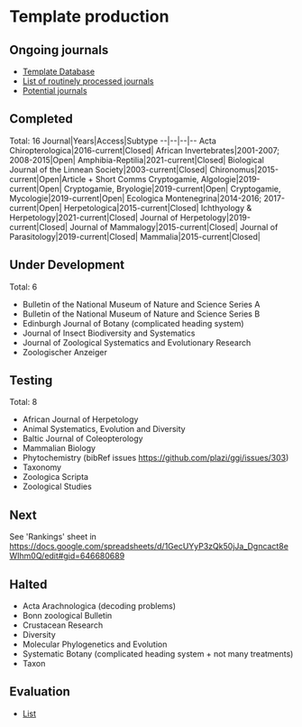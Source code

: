 # Template production

## Ongoing journals
* [Template Database](https://docs.google.com/spreadsheets/d/1OIo6A9MiemosFgZHcOWcYxGm43A23bpHUVUO2nHVvC8/edit#gid=0)
* [List of routinely processed journals](https://docs.google.com/spreadsheets/d/1KDdmrWu9JSDwUJLUI-N3o3YJOszPVZz07p1Y5NqrT6I/edit#gid=0)
* [Potential journals](https://docs.google.com/spreadsheets/d/1GecUYyP3zQk50jJa_Dgncact8eWIhm0Q/edit#gid=646680689)

## Completed

Total: 16
Journal|Years|Access|Subtype
--|--|--|--
Acta Chiropterologica|2016-current|Closed|
African Invertebrates|2001-2007; 2008-2015|Open|
Amphibia-Reptilia|2021-current|Closed|
Biological Journal of the Linnean Society|2003-current|Closed|
Chironomus|2015-current|Open|Article + Short Comms
Cryptogamie, Algologie|2019-current|Open|
Cryptogamie, Bryologie|2019-current|Open|
Cryptogamie, Mycologie|2019-current|Open|
Ecologica Montenegrina|2014-2016; 2017-current|Open|
Herpetologica|2015-current|Closed|
Ichthyology & Herpetology|2021-current|Closed|
Journal of Herpetology|2019-current|Closed|
Journal of Mammalogy|2015-current|Closed|
Journal of Parasitology|2019-current|Closed|
Mammalia|2015-current|Closed|

## Under Development
Total: 6
- Bulletin of the National Museum of Nature and Science Series A
- Bulletin of the National Museum of Nature and Science Series B
- Edinburgh Journal of Botany (complicated heading system)
- Journal of Insect Biodiversity and Systematics
- Journal of Zoological Systematics and Evolutionary Research
- Zoologischer Anzeiger

## Testing
Total: 8
- African Journal of Herpetology
- Animal Systematics, Evolution and Diversity
- Baltic Journal of Coleopterology
- Mammalian Biology
- Phytochemistry (bibRef issues https://github.com/plazi/ggi/issues/303)
- Taxonomy
- Zoologica Scripta
- Zoological Studies

## Next
See 'Rankings' sheet in https://docs.google.com/spreadsheets/d/1GecUYyP3zQk50jJa_Dgncact8eWIhm0Q/edit#gid=646680689

## Halted
- Acta Arachnologica (decoding problems)
- Bonn zoological Bulletin
- Crustacean Research
- Diversity
- Molecular Phylogenetics and Evolution
- Systematic Botany (complicated heading system + not many treatments)
- Taxon

## Evaluation
* [List](https://docs.google.com/spreadsheets/d/19CHlSuGymuGDKcHO6P9iboozEZ8a5tzt_TNmeZVzjTs/edit#gid=0)
